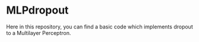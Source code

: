 # MLPdropout
Here in this repository, you can find a basic code which implements dropout to a Multilayer Perceptron.
